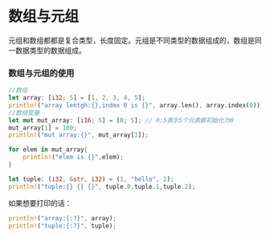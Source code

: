 # 数组与元组

元组和数组都都是复合类型，长度固定。元组是不同类型的数据组成的，数组是同一数据类型的数据组成。

### 数组与元组的使用
```rust
//数组
let array: [i32; 5] = [1, 2, 3, 4, 5];
println!("array lentgh:{},index 0 is {}", array.len(), array.index(0));
//数组变量
let mut mut_array: [i16; 5] = [0; 5]; // 0;5表示5个元素都初始化为0
mut_array[1] = 100;
println!("mut array:{}", mut_array[1]);

for elem in mut_array{
    println!("elem is {}",elem);
}
```

```rust
let tuple: (i32, &str, i32) = (1, "hello", 2);
println!("tuple:{} {} {}", tuple.0,tuple.1,tuple.2);
```

如果想要打印的话：
```rust
println!("array:{:?}", array);
println!("tuple:{:?}", tuple);
```